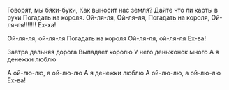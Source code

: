 Говорят, мы бяки-буки,
Как выносит нас земля?
Дайте что ли карты в руки
Погадать на короля.
Ой-ля-ля, 
Ой-ля-ля,
Погадать на короля,
Ой-ля-ля!!!!!!!
Ех-ха!

Ой-ля-ля, ой-ля-ля
Погадать на короля
Ой-ля-ля, ой-ля-ля
Ех-ва!

 
Завтра дальняя дорога
Выпадает королю
У него деньжонок много
А я денежки люблю

 
А ой-лю-лю, а ой-лю-лю
А я денежки люблю
А ой-лю-лю, а ой-лю-лю
Ех-ва!

